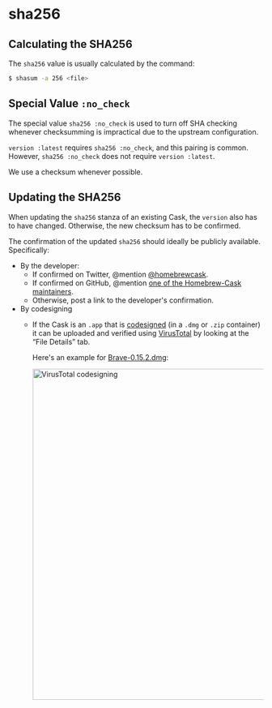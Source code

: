 # sha256

## Calculating the SHA256

The `sha256` value is usually calculated by the command:

```bash
$ shasum -a 256 <file>
```

## Special Value `:no_check`

The special value `sha256 :no_check` is used to turn off SHA checking whenever checksumming is impractical due to the upstream configuration.

`version :latest` requires `sha256 :no_check`, and this pairing is common. However, `sha256 :no_check` does not require `version :latest`.

We use a checksum whenever possible.

## Updating the SHA256

When updating the `sha256` stanza of an existing Cask, the `version` also has to have changed. Otherwise, the new checksum has to be confirmed. 

The confirmation of the updated `sha256` should ideally be publicly available. Specifically:

 - By the developer:
   - If confirmed on Twitter, @mention [@homebrewcask](https://twitter.com/homebrewcask).
   - If confirmed on GitHub, @mention [one of the Homebrew-Cask maintainers](https://github.com/orgs/caskroom/people).
   - Otherwise, post a link to the developer's confirmation.
 - By codesigning
   - If the Cask is an `.app` that is [codesigned](https://developer.apple.com/legacy/library/documentation/Darwin/Reference/ManPages/man1/codesign.1.html) (in a `.dmg` or `.zip` container) it can be uploaded and verified using [VirusTotal](https://www.virustotal.com/) by looking at the “File Details” tab. 
   
     Here's an example for [Brave-0.15.2.dmg](https://www.virustotal.com/en/file/56ef38654223c910dd8219fce426e27b613eedb900608304c260021f7f774210/analysis/):
   
     <img src="https://i.imgur.com/MTuGLPy.png" width="653px" alt="VirusTotal codesigning">
